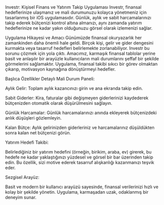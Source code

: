 Investr: Kişisel Finans ve Yatırım Takip Uygulaması
Investr, finansal hedeflerinize ulaşmanız ve mali durumunuzu kolayca yönetmeniz için tasarlanmış bir iOS uygulamasıdır. Günlük, aylık ve sabit harcamalarınızı takip ederek bütçenizi kontrol altına almanızı, aynı zamanda yatırım hedeflerinize ne kadar yakın olduğunuzu görsel olarak izlemenizi sağlar.

Uygulama Hikayesi ve Amacı
Günümüzde finansal okuryazarlık her zamankinden daha önemli hale geldi. Birçok kişi, gelir ve gider dengesini kurmakta veya tasarruf hedefleri belirlemekte zorlanabiliyor. Investr bu sorunu çözmek için yola çıktı. Amacımız, karmaşık finansal tablolar yerine basit ve anlaşılır bir arayüzle kullanıcıların mali durumlarını şeffaf bir şekilde görmelerini sağlamaktır. Uygulama, finansal takibi sıkıcı bir görev olmaktan çıkarıp, motivasyon kaynağına dönüştürmeyi hedefler.

Başlıca Özellikler
Detaylı Mali Durum Paneli:

Aylık Gelir: Toplam aylık kazancınızı girin ve ana ekranda takip edin.

Sabit Giderler: Kira, faturalar gibi değişmeyen giderlerinizi kaydederek bütçenizden otomatik olarak düşürülmesini sağlayın.

Günlük Harcamalar: Günlük harcamalarınızı anında ekleyerek bütçenizdeki anlık düşüşleri gözlemleyin.

Kalan Bütçe: Aylık gelirinizden giderleriniz ve harcamalarınız düşüldükten sonra kalan net bütçenizi görün.

Yatırım Hedefi Takibi:

Belirlediğiniz bir yatırım hedefini (örneğin, birikim, araba, ev) girerek, bu hedefe ne kadar yaklaştığınızı yüzdesel ve görsel bir bar üzerinden takip edin. Bu özellik, sizi motive ederek tasarruf alışkanlığı kazanmanızı teşvik eder.

Sezgisel Arayüz:

Basit ve modern bir kullanıcı arayüzü sayesinde, finansal verilerinizi hızlı ve kolay bir şekilde yönetin. Uygulama, karmaşadan uzak, odaklanmış bir deneyim sunar.


